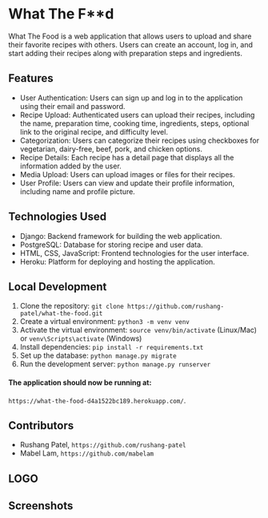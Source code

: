 # What The F**d

What The Food is a web application that allows users to upload and share their favorite recipes with others. Users can create an account, log in, and start adding their recipes along with preparation steps and ingredients.

## Features

- User Authentication: Users can sign up and log in to the application using their email and password.
- Recipe Upload: Authenticated users can upload their recipes, including the name, preparation time, cooking time, ingredients, steps, optional link to the original recipe, and difficulty level.
- Categorization: Users can categorize their recipes using checkboxes for vegetarian, dairy-free, beef, pork, and chicken options.
- Recipe Details: Each recipe has a detail page that displays all the information added by the user.
- Media Upload: Users can upload images or files for their recipes.
- User Profile: Users can view and update their profile information, including name and profile picture.

## Technologies Used

- Django: Backend framework for building the web application.
- PostgreSQL: Database for storing recipe and user data.
- HTML, CSS, JavaScript: Frontend technologies for the user interface.
- Heroku: Platform for deploying and hosting the application.

## Local Development

1. Clone the repository: `git clone https://github.com/rushang-patel/what-the-food.git`
2. Create a virtual environment: `python3 -m venv venv`
3. Activate the virtual environment: `source venv/bin/activate` (Linux/Mac) or `venv\Scripts\activate` (Windows)
4. Install dependencies: `pip install -r requirements.txt`
5. Set up the database: `python manage.py migrate`
6. Run the development server: `python manage.py runserver`

#### The application should now be running at: 
`https://what-the-food-d4a1522bc189.herokuapp.com/`.

## Contributors

- Rushang Patel, `https://github.com/rushang-patel`
- Mabel Lam, `https://github.com/mabelam`

## LOGO

## Screenshots

